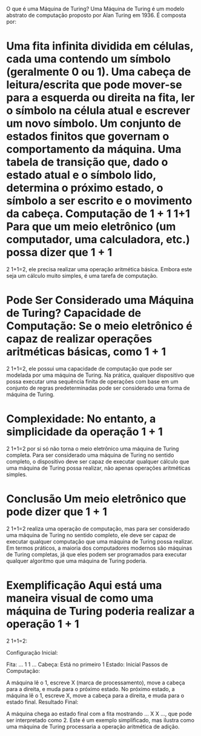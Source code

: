 O que é uma Máquina de Turing?
Uma Máquina de Turing é um modelo abstrato de computação proposto por Alan Turing em 1936. É composta por:

Uma fita infinita dividida em células, cada uma contendo um símbolo (geralmente 0 ou 1).
Uma cabeça de leitura/escrita que pode mover-se para a esquerda ou direita na fita, ler o símbolo na célula atual e escrever um novo símbolo.
Um conjunto de estados finitos que governam o comportamento da máquina.
Uma tabela de transição que, dado o estado atual e o símbolo lido, determina o próximo estado, o símbolo a ser escrito e o movimento da cabeça.
Computação de 
1
+
1
1+1
Para que um meio eletrônico (um computador, uma calculadora, etc.) possa dizer que 
1
+
1
=
2
1+1=2, ele precisa realizar uma operação aritmética básica. Embora este seja um cálculo muito simples, é uma tarefa de computação.

Pode Ser Considerado uma Máquina de Turing?
Capacidade de Computação: Se o meio eletrônico é capaz de realizar operações aritméticas básicas, como 
1
+
1
=
2
1+1=2, ele possui uma capacidade de computação que pode ser modelada por uma máquina de Turing. Na prática, qualquer dispositivo que possa executar uma sequência finita de operações com base em um conjunto de regras predeterminadas pode ser considerado uma forma de máquina de Turing.

Complexidade: No entanto, a simplicidade da operação 
1
+
1
=
2
1+1=2 por si só não torna o meio eletrônico uma máquina de Turing completa. Para ser considerado uma máquina de Turing no sentido completo, o dispositivo deve ser capaz de executar qualquer cálculo que uma máquina de Turing possa realizar, não apenas operações aritméticas simples.

Conclusão
Um meio eletrônico que pode dizer que 
1
+
1
=
2
1+1=2 realiza uma operação de computação, mas para ser considerado uma máquina de Turing no sentido completo, ele deve ser capaz de executar qualquer computação que uma máquina de Turing possa realizar. Em termos práticos, a maioria dos computadores modernos são máquinas de Turing completas, já que eles podem ser programados para executar qualquer algoritmo que uma máquina de Turing poderia.

Exemplificação
Aqui está uma maneira visual de como uma máquina de Turing poderia realizar a operação 
1
+
1
=
2
1+1=2:

Configuração Inicial:

Fita: ... 1 1 ...
Cabeça: Está no primeiro 1
Estado: Inicial
Passos de Computação:

A máquina lê o 1, escreve X (marca de processamento), move a cabeça para a direita, e muda para o próximo estado.
No próximo estado, a máquina lê o 1, escreve X, move a cabeça para a direita, e muda para o estado final.
Resultado Final:

A máquina chega ao estado final com a fita mostrando ... X X ..., que pode ser interpretado como 2.
Este é um exemplo simplificado, mas ilustra como uma máquina de Turing processaria a operação aritmética de adição.
